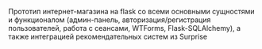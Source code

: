 Прототип интернет-магазина на flask со всеми основными сущностями и функционалом (админ-панель, авторизация/регистрация пользователей, работа с сеансами, WTForms, Flask-SQLAlchemy), а также интеграцией рекомендательных систем из Surprise
